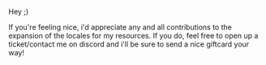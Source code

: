 Hey ;)

If you're feeling nice, i'd appreciate any and all contributions to the expansion of the locales for my resources. If you do, feel free to open up a ticket/contact me on discord and i'll be sure to send a nice giftcard your way!
